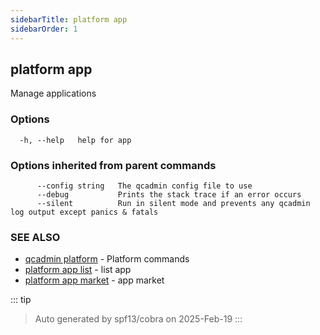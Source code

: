 ```yaml
---
sidebarTitle: platform app
sidebarOrder: 1
---
```


## platform app<Badge type="tip" text="20230906" />

Manage applications

### Options

```
  -h, --help   help for app
```

### Options inherited from parent commands

```
      --config string   The qcadmin config file to use
      --debug           Prints the stack trace if an error occurs
      --silent          Run in silent mode and prevents any qcadmin log output except panics & fatals
```

### SEE ALSO

* [qcadmin platform](platform.md)	 - Platform commands
* [platform app list](platform_app_list.md)	 - list app
* [platform app market](platform_app_market.md)	 - app market

::: tip
>Auto generated by spf13/cobra on 2025-Feb-19
:::
